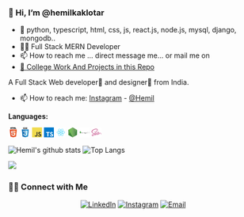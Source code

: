 ### 👋 Hi, I’m @hemilkaklotar
- 👀 python, typescript, html, css, js, react.js, node.js, mysql, django, mongodb..
- 👨‍💻 Full Stack MERN Developer
- 📫 How to reach me ... direct message me... or mail me on <a href="mailto:hemilkaklotar000@gmail.com">
- 🔗 [College Work And Projects in this Repo](https://github.com/hemilkaklotar/hemilclgwrk) 
<!---
hemilkaklotar/hemilkaklotar is a ✨ special ✨ repository because its `README.md` (this file) appears on your GitHub profile.
You can click the Preview link to take a look at your changes.
--->

A Full Stack Web developer🎯 and designer🌈 from India.

- 📫 How to reach me: [Instagram](https://instagram.com/hemil_kaklotar) - [@Hemil](https://instagram.com/hemil_kaklotar)


**Languages:**  

<code><img height="20" src="https://raw.githubusercontent.com/github/explore/80688e429a7d4ef2fca1e82350fe8e3517d3494d/topics/html/html.png"></code>
<code><img height="20" src="https://raw.githubusercontent.com/github/explore/80688e429a7d4ef2fca1e82350fe8e3517d3494d/topics/css/css.png"></code>
<code><img height="20" src="https://raw.githubusercontent.com/github/explore/80688e429a7d4ef2fca1e82350fe8e3517d3494d/topics/javascript/javascript.png"></code>
<code><img height="20" src="https://raw.githubusercontent.com/github/explore/80688e429a7d4ef2fca1e82350fe8e3517d3494d/topics/typescript/typescript.png"></code>
<code><img height="20" src="https://raw.githubusercontent.com/github/explore/80688e429a7d4ef2fca1e82350fe8e3517d3494d/topics/react/react.png"></code>
<code><img height="20" src="https://raw.githubusercontent.com/github/explore/80688e429a7d4ef2fca1e82350fe8e3517d3494d/topics/nodejs/nodejs.png"></code>
<code><img height="20" src="https://raw.githubusercontent.com/github/explore/80688e429a7d4ef2fca1e82350fe8e3517d3494d/topics/mongodb/mongodb.png"></code>
<code><img height="20" src="https://raw.githubusercontent.com/github/explore/80688e429a7d4ef2fca1e82350fe8e3517d3494d/topics/sass/sass.png"></code>

![Hemil's github stats](https://github-readme-stats.vercel.app/api?username=hemilkaklotar&theme=tokyonight&show_icons=true&hide=["issues"])
![Top Langs](https://github-readme-stats.vercel.app/api/top-langs/?username=hemilkaklotar&theme=tokyonight&layout=compact)

![](https://komarev.com/ghpvc/?username=hemilkaklotar)

<h3> 🤝🏻 Connect with Me </h3>

<p align="center">
<a href="https://www.linkedin.com/in/hemil-kaklotar-018460140/"><img alt="LinkedIn" src="https://img.shields.io/badge/LinkedIn-Hemil%20Kaklotar-blue?style=flat-square&logo=linkedin"></a>
<a href="https://www.instagram.com/hemil.ts/"><img alt="Instagram" src="https://img.shields.io/badge/Instagram-hemil.ts-pink?style=flat-square&logo=instagram"></a>
<a href="mailto:hemilkaklotar000@gmail.com"><img alt="Email" src="https://img.shields.io/badge/Email-hemilkaklotar000@gmail.com-red?style=flat-square&logo=gmail"></a>
</p>

 <!--⭐️ From [Hemil Kaklotar](https://github.com/hemilkaklotar)-->
